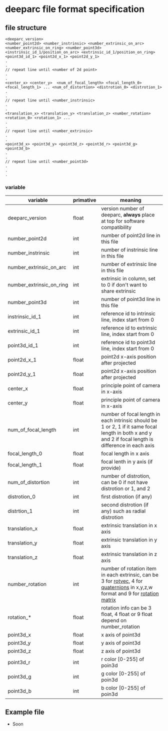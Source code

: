 # deeparc file format specification

## file structure

```
<deeparc_version> 
<number_point2d> <number_instrinsic> <number_extrinsic_on_arc> <number_extrinsic_on_ring> <number_point3d>
<instrinsic_id_1/position_on_arc> <extrinsic_id_1/position_on_ring> <point3d_id_1> <point2d_x_1> <point2d_y_1>
.
.
// repeat line until <number of 2d point>
.
.
<center_x> <center_y>  <num_of_focal_length> <focal_length_0> <focal_length_1> ... <num_of_distortion> <distrotion_0> <distrotion_1>
.
.
// repeat line until <number_instrinsic>
.
.
<translation_x> <translation_y> <translation_z> <number_rotation> <rotation_0> <rotation_1> ...  
.
.
// repeat line until <number_extrinsic>
.
.
<point3d_x> <point3d_y> <point3d_z> <point3d_r> <point3d_g> <point3d_b>
.
.
// repeat line until <number_point3d>
.
.
.
```

### variable

| variable | primative | meaning |
| -------------- | ------------- | --------- |
| deeparc_version | float | version number of deeparc, **always** place at top for software compatibility | 
| number_point2d | int | number of point2d line in this file |
| number_instrinsic | int | number of instrinsic line in this file |
| number_extrinsic_on_arc | int | number of extrinsic line in this file |
| number_extrinsic_on_ring | int | extrinsic in column, set to 0 if don't want to share extrinsic |
| number_point3d | int | number of point3d line in this file |
| instrinsic_id_1 | int | reference id to intrinsic line, index start from 0 |
| extrinsic_id_1 | int | reference id to extrinsic line, index start from 0 |
| point3d_id_1 | int | reference id to point3d line, index start from 0  |
| point2d_x_1 | float | point2d x-axis position after projected |
| point2d_y_1 | float | point2d x-axis position after projected |
| center_x | float | principle point of camera in x-axis |
| center_y | float | principle point of camera in x-axis |
| num_of_focal_length | int | number of focal length in each intrinsic should be 1 or 2, 1 if it same focal length in both x and y and 2 if focal length is difference in each axis |
| focal_length_0 | float | focal length in x axis |
| focal_length_1 | float | focal lenth in y axis (if provide) |
| num_of_distortion | int | number of distrotion, can be 0 if not have distrotion or 1, and 2 |
| distrotion_0 | int | first distrotion (if any) |
| distrtion_1 | int | second distrotion (if any) such as radial distrotion |
| translation_x | float | extrinsic translation in x axis | 
| translation_y | float | extrinsic translation in y axis | 
| translation_z | float | extrinsic translation in z axis | 
| number_rotation | int | number of rotation item in each extrinsic, can be 3 for [rotvec](https://docs.scipy.org/doc/scipy/reference/generated/scipy.spatial.transform.Rotation.from_rotvec.html#scipy.spatial.transform.Rotation.from_rotvec), 4 for [quaternions](https://docs.scipy.org/doc/scipy/reference/generated/scipy.spatial.transform.Rotation.as_quat.html#scipy.spatial.transform.Rotation.as_quat) in x,y,z,w format and 9 for [rotation matrix](https://docs.scipy.org/doc/scipy/reference/generated/scipy.spatial.transform.Rotation.as_matrix.html#scipy.spatial.transform.Rotation.as_matrix) |
| rotation_* | float | rotation info can be 3 float, 4 float or 9 float depend on number_rotation |
| point3d_x | float | x axis of point3d |
| point3d_y | float | y axis of point3d |
| point3d_z | float | z axis of point3d |
| point3d_r | int | r color [0-255] of poin3d|
| point3d_g | int | g color [0-255] of poin3d |
| point3d_b | int | b color [0-255] of poin3d |
## Example file
- Soon
